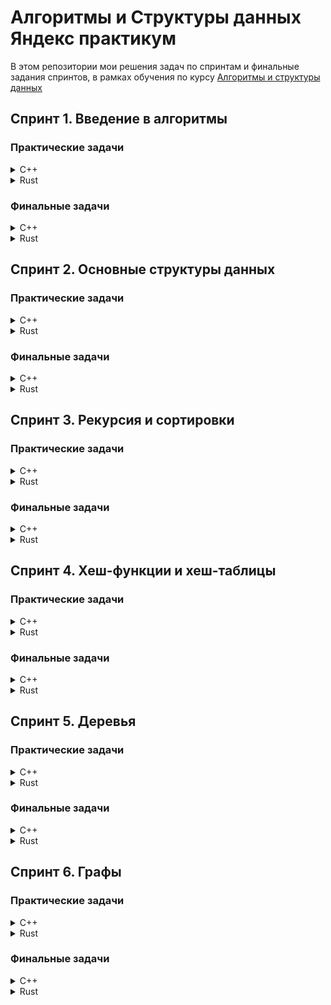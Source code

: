 # Алгоритмы и Структуры данных Яндекс практикум
В этом репозитории мои решения задач по спринтам и финальные задания спринтов,
в рамках обучения по курсу [Алгоритмы и структуры данных](https://practicum.yandex.ru/algorithms/)


## Спринт 1. Введение в алгоритмы

### Практические задачи

<details>
  <summary>C++</summary>

- [x] [A. Значения функции](Sprint1/A/C++)
- [x] [B. Чётные и нечётные числа](Sprint1/B/C++)
- [x] [C. Соседи](Sprint1/C/C++)
- [x] [D. Хаотичность погоды](Sprint1/D/C++)
- [x] [E. Самое длинное слово](Sprint1/E/C++)
- [x] [F. Палиндром](Sprint1/F/C++)
- [x] [G. Работа из дома](Sprint1/G/C++)
- [x] [H. Двоичная система](Sprint1/H/C++)
- [x] [I. Степень четырёх](Sprint1/I/C++)
- [x] [J. Факторизация](Sprint1/J/C++)
- [x] [K. Списочная форма](Sprint1/K/C++)
- [x] [L. Лишняя буква](Sprint1/L/C++)
</details>

<details>
  <summary>Rust</summary>

- [x] [A. Значения функции](Sprint1/A/Rust)
- [x] [B. Чётные и нечётные числа](Sprint1/B/Rust)
- [x] [C. Соседи](Sprint1/C/Rust)
- [x] [D. Хаотичность погоды](Sprint1/D/Rust)
- [x] [E. Самое длинное слово](Sprint1/E/Rust)
- [x] [F. Палиндром](Sprint1/F/Rust)
- [x] [G. Работа из дома](Sprint1/G/Rust)
- [x] [H. Двоичная система](Sprint1/H/Rust)
- [x] [I. Степень четырёх](Sprint1/I/Rust)
- [x] [J. Факторизация](Sprint1/J/Rust)
- [x] [K. Списочная форма](Sprint1/K/Rust)
- [x] [L. Лишняя буква](Sprint1/L/Rust)
</details>

### Финальные задачи

<details>
  <summary>C++</summary>

- [x] [A. Ближайший ноль](Sprint1%20Final/A/C++)
- [x] [B. Ловкость рук](Sprint1%20Final/B/C++)
</details>

<details>
  <summary>Rust</summary>
  
- [ ] [A. Ближайший ноль](Sprint1%20Final/A/Rust)
- [ ] [B. Ловкость рук](Sprint1%20Final/B/Rust)
</details>

## Спринт 2. Основные структуры данных

### Практические задачи

<details>
  <summary>C++</summary>

- [x] [A. Мониторинг](Sprint2/A/C++)
- [x] [B. Список дел](Sprint2/B/C++)
- [x] [C. Нелюбимое дело](Sprint2/C/C++)
- [x] [D. Заботливая мама](Sprint2/D/C++)
- [x] [E. Всё наоборот](Sprint2/E/C++)
- [x] [F. Стек-Max](Sprint2/F/C++)
- [x] [G. Стек-MaxEffective](Sprint2/G/C++)
- [x] [H. Скобочная последовательность](Sprint2/H/C++)
- [x] [I. Ограниченная очередь](Sprint2/I/C++)
- [x] [J. Списочная очередь](Sprint2/J/C++)
- [x] [K. Рекурсивные числа Фибоначчи](Sprint2/K/C++)
- [x] [L. Фибоначчи по модулю](Sprint2/L/C++)
</details>
<details>
  <summary>Rust</summary>

- [x] [A. Мониторинг](Sprint2/A/Rust)
- [ ] [B. Список дел](Sprint2/B/Rust)
- [ ] [C. Нелюбимое дело](Sprint2/C/Rust)
- [ ] [D. Заботливая мама](Sprint2/D/Rust)
- [ ] [E. Всё наоборот](Sprint2/E/Rust)
- [ ] [F. Стек-Max](Sprint2/F/Rust)
- [ ] [G. Стек-MaxEffective](Sprint2/G/Rust)
- [ ] [H. Скобочная последовательность](Sprint2/H/Rust)
- [ ] [I. Ограниченная очередь](Sprint2/I/Rust)
- [ ] [J. Списочная очередь](Sprint2/J/Rust)
- [ ] [K. Рекурсивные числа Фибоначчи](Sprint2/K/Rust)
- [ ] [L. Фибоначчи по модулю](Sprint2/L/Rust)
</details>

### Финальные задачи

<details>
  <summary>C++</summary>

- [x] [A. Дек](Sprint2%20Final/A/C++)
- [x] [B. Калькулятор](Sprint2%20Final/B/C++)
</details>

<details>
  <summary>Rust</summary>

- [ ] [A. Дек](Sprint2%20Final/A/Rust)
- [ ] [B. Калькулятор](Sprint2%20Final/B/Rust)
</details>

## Спринт 3. Рекурсия и сортировки

### Практические задачи

<details>
  <summary>C++</summary>

- [x] [A. Генератор скобок](Sprint3/A/C++)
- [x] [B. Комбинации](Sprint3/B/C++)
- [x] [C. Подпоследовательность](Sprint3/C/C++)
- [x] [D. Печеньки](Sprint3/D/C++)
- [x] [E. Покупка домов](Sprint3/E/C++)
- [x] [F. Периметр треугольника](Sprint3/F/C++)
- [x] [G. Гардероб](Sprint3/G/C++)
- [x] [H. Большое число](Sprint3/H/C++)
- [x] [I. Любители конференций](Sprint3/I/C++)
- [x] [J. Пузырёк](Sprint3/J/C++)
- [x] [K. Сортировка слиянием](Sprint3/K/C++)
- [x] [L. Два велосипеда](Sprint3/L/C++)
- [x] [M. Золотая середина](Sprint3/M/C++)
- [x] [N. Клумбы](Sprint3/N/C++)
- [x] [O. Разность треш-индексов](Sprint3/O/C++)
- [x] [P. Частичная сортировка](Sprint3/P/C++)
</details>

<details>
  <summary>Rust</summary>

- [ ] [A. Генератор скобок](Sprint3/A/Rust)
- [ ] [B. Комбинации](Sprint3/B/C++)
- [ ] [C. Подпоследовательность](Sprint3/C/Rust)
- [ ] [D. Печеньки](Sprint3/D/Rust)
- [ ] [E. Покупка домов](Sprint3/E/Rust)
- [ ] [F. Периметр треугольника](Sprint3/F/Rust)
- [ ] [G. Гардероб](Sprint3/G/Rust)
- [ ] [H. Большое число](Sprint3/H/Rust)
- [ ] [I. Любители конференций](Sprint3/I/Rust)
- [ ] [J. Пузырёк](Sprint3/J/Rust)
- [ ] [K. Сортировка слиянием](Sprint3/K/Rust)
- [ ] [L. Два велосипеда](Sprint3/L/Rust)
- [ ] [M. Золотая середина](Sprint3/M/Rust)
- [ ] [N. Клумбы](Sprint3/N/Rust)
- [ ] [O. Разность треш-индексов](Sprint3/O/Rust)
- [ ] [P. Частичная сортировка](Sprint3/P/Rust)
</details>

### Финальные задачи

<details>
  <summary>C++</summary>

- [x] [A. Поиск в сломанном массиве](Sprint3%20Final/A/C++)
- [x] [B. Эффективная быстрая сортировка](Sprint3%20Final/B/C++)
</details>

<details>
  <summary>Rust</summary>

- [x] [A. Поиск в сломанном массиве](Sprint3%20Final/A/Rust)
- [x] [B. Эффективная быстрая сортировка](Sprint3%20Final/B/Rust)
</details>

## Спринт 4. Хеш-функции и хеш-таблицы

### Практические задачи

<details>
  <summary>C++</summary>

- [x] [A. Полиномиальный хеш](Sprint4/A/C++)
- [x] [B. Сломай меня](Sprint4/B/C++)
- [x] [C. Префиксные хеши](Sprint4/C/C++)
- [x] [D. Кружки](Sprint4/D/C++)
- [x] [E. Подстроки](Sprint4/E/C++)
- [x] [F. Анаграммная группировка](Sprint4/F/C++)
- [x] [G. Соревнование](Sprint4/G/C++)
- [x] [H. Странное сравнение](Sprint4/H/C++)
- [x] [I. Общий подмассив](Sprint4/I/C++)
- [x] [J. Сумма четвёрок](Sprint4/J/C++)
- [x] [K. Ближайшая остановка](Sprint4/K/C++)
- [x] [L. МногоГоша](Sprint4/L/C++)
</details>

<details>
  <summary>Rust</summary>

- [x] [A. Полиномиальный хеш](Sprint4/A/Rust)
- [x] [B. Сломай меня](Sprint4/B/Rust)
- [x] [C. Префиксные хеши](Sprint4/C/Rust)
- [x] [D. Кружки](Sprint4/D/Rust)
- [x] [E. Подстроки](Sprint4/E/Rust)
- [x] [F. Анаграммная группировка](Sprint4/F/Rust)
- [x] [G. Соревнование](Sprint4/G/Rust)
- [x] [H. Странное сравнение](Sprint4/H/Rust)
- [x] [I. Общий подмассив](Sprint4/I/Rust)
- [x] [J. Сумма четвёрок](Sprint4/J/Rust)
- [x] [K. Ближайшая остановка](Sprint4/K/Rust)
- [x] [L. МногоГоша](Sprint4/L/Rust)
</details>

### Финальные задачи

<details>
  <summary>C++</summary>

- [x] [A. Поисковая система](Sprint4%20Final/A/C++)
- [x] [B. Хеш-таблица](Sprint4%20Final/B/C++)
</details>

<details>
  <summary>Rust</summary>

- [x] [A. Поисковая система](Sprint4%20Final/A/Rust)
- [x] [B. Хеш-таблица](Sprint4%20Final/B/Rust)
</details>

## Спринт 5. Деревья

### Практические задачи

<details>
  <summary>C++</summary>

- [x] [A. Лампочки](Sprint5/A/C++)
- [x] [B. Сбалансированное дерево](Sprint5/B/C++)
- [x] [C. Дерево - анаграмма](Sprint5/C/C++)
- [x] [D. Деревья - близнецы](Sprint5/D/C++)
- [x] [E. Дерево поиска](Sprint5/E/C++)
- [x] [F. Максимальная глубина](Sprint5/F/C++)
- [x] [G. Максимальный путь в дереве](Sprint5/G/C++)
- [x] [H. Числовые пути](Sprint5/H/C++)
- [x] [I. Разные деревья поиска](Sprint5/I/C++)
- [x] [J. Добавь узел](Sprint5/J/C++)
- [x] [K. Выведи диапазон](Sprint5/K/C++)
- [x] [L. Просеивание вниз](Sprint5/L/C++)
- [x] [M. Просеивание вверх](Sprint5/M/C++)
- [x] [N. Разбиение дерева](Sprint5/N/C++)
</details>

<details>
  <summary>Rust</summary>

- [x] [A. Лампочки](Sprint5/A/Rust)
- [x] [B. Сбалансированное дерево](Sprint5/B/Rust)
- [x] [C. Дерево - анаграмма](Sprint5/C/Rust)
- [x] [D. Деревья - близнецы](Sprint5/D/Rust)
- [x] [E. Дерево поиска](Sprint5/E/Rust)
- [x] [F. Максимальная глубина](Sprint5/F/Rust)
- [x] [G. Максимальный путь в дереве](Sprint5/G/Rust)
- [x] [H. Числовые пути](Sprint5/H/Rust)
- [x] [I. Разные деревья поиска](Sprint5/I/Rust)
- [x] [J. Добавь узел](Sprint5/J/Rust)
- [x] [K. Выведи диапазон](Sprint5/K/Rust)
- [x] [L. Просеивание вниз](Sprint5/L/Rust)
- [x] [M. Просеивание вверх](Sprint5/M/Rust)
- [x] [N. Разбиение дерева](Sprint5/N/Rust)
</details>

### Финальные задачи

<details>
  <summary>C++</summary>

- [x] [A. Пирамидальная сортировка](Sprint5%20Final/A/C++)
- [x] [B. Удали узел](Sprint5%20Final/B/C++)
</details>

<details>
  <summary>Rust</summary>

- [x] [A. Пирамидальная сортировка](Sprint5%20Final/A/Rust)
- [x] [B. Удали узел](Sprint5%20Final/B/Rust)
</details>

## Спринт 6. Графы

### Практические задачи

<details>
  <summary>C++</summary>

- [x] [A. Построить список смежности](Sprint5/A/C++)
- [x] [B. Перевести список ребер в матрицу смежности](Sprint5/B/C++)
- [x] [C. DFS](Sprint5/C/C++)
- [x] [D. BFS](Sprint5/D/C++)
- [x] [E. Компоненты связности](Sprint5/E/C++)
- [x] [F. Расстояние между вершинами](Sprint5/F/C++)
- [x] [G. Максимальное расстояние](Sprint5/G/C++)
- [x] [H. Время выходить](Sprint5/H/C++)
- [x] [J. Топологическая сортировка](Sprint5/J/C++)
- [x] [K. Достопримечательности](Sprint5/K/C++)
- [x] [L. Полный граф](Sprint5/L/C++)
- [x] [M. Проверка на двудольность](Sprint5/M/C++)
</details>

<details>
  <summary>Rust</summary>

- [x] [A. Построить список смежности](Sprint5/A/Rust)
- [x] [B. Перевести список ребер в матрицу смежности](Sprint5/B/Rust)
- [x] [C. DFS](Sprint5/C/Rust)
- [x] [D. BFS](Sprint5/D/Rust)
- [x] [E. Компоненты связности](Sprint5/E/Rust)
- [x] [F. Расстояние между вершинами](Sprint5/F/Rust)
- [x] [G. Максимальное расстояние](Sprint5/G/Rust)
- [x] [H. Время выходить](Sprint5/H/Rust)
- [x] [J. Топологическая сортировка](Sprint5/J/Rust)
- [x] [K. Достопримечательности](Sprint5/K/Rust)
- [x] [L. Полный граф](Sprint5/L/Rust)
- [x] [M. Проверка на двудольность](Sprint5/M/Rust)
</details>

### Финальные задачи

<details>
  <summary>C++</summary>

- [x] [A. Дорогая сеть](Sprint6%20Final/A/C++)
- [x] [B. Железные дороги](Sprint6%20Final/B/C++)
</details>

<details>
  <summary>Rust</summary>

- [x] [A. Дорогая сеть](Sprint6%20Final/A/Rust)
- [x] [B. Железные дороги](Sprint6%20Final/B/Rust)
</details>